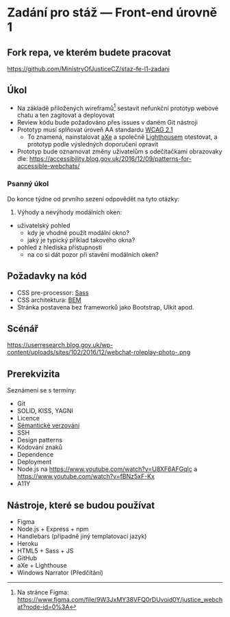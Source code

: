 # Zadání pro stáž — Front-end úrovně 1

## Fork repa, ve kterém budete pracovat
https://github.com/MinistryOfJusticeCZ/staz-fe-l1-zadani

## Úkol

- Na základě přiložených wireframů[^1] sestavit nefunkční prototyp webové chatu a ten zagitovat a deployovat
- Review kódu bude požadováno přes issues v daném Git nástroji
- Prototyp musí splňovat úroveň AA standardu [WCAG 2.1](https://www.w3.org/TR/WCAG21/)
  - To znamená, nainstalovat [aXe](https://addons.mozilla.org/en-US/firefox/addon/axe-devtools/) a společně [Lighthousem](https://developers.google.com/web/tools/lighthouse) otestovat, a prototyp podle výsledných doporučení opravit
- Prototyp bude oznamovat změny uživatelům s odečítačkami obrazovaky dle: https://accessibility.blog.gov.uk/2016/12/09/patterns-for-accessible-webchats/

### Psanný úkol
Do konce týdne od prvního sezení odpovědět na tyto otázky:

1. Výhody a nevýhody modálních oken:
  - uživatelský pohled
    - kdy je vhodné použít modální okno?
    - jaký je typický příklad takového okna?
  - pohled z hlediska přístupnosti
    - na co si dát pozor při stavění modálních oken?

## Požadavky na kód

- CSS pre-processor: [Sass](https://www.itnetwork.cz/html-css/webove-portfolio/tutorial-moderni-webove-portfolio-sass)
- CSS architektura: [BEM](https://jecas.cz/bem)
- Stránka postavena bez frameworků jako Bootstrap, UIkit apod.

## Scénář
https://userresearch.blog.gov.uk/wp-content/uploads/sites/102/2016/12/webchat-roleplay-photo-.png

## Prerekvizita

Seznámení se s termíny:

- Git
- SOLID, KISS, YAGNI
- Licence
- [Sémantické verzování](https://semver.org/lang/cs/)
- SSH
- Design patterns
- Kódování znaků
- Dependence
- Deployment
- Node.js na https://www.youtube.com/watch?v=U8XF6AFGqlc a https://www.youtube.com/watch?v=fBNz5xF-Kx
- A11Y

## Nástroje, které se budou používat

- Figma
- Node.js + Express + npm
- Handlebars (případně jiný templatovací jazyk)
- Heroku
- HTML5 + Sass + JS
- GitHub
- aXe + Lighthouse
- Windows Narrator (Předčítání)

[^1]: Na stránce Figma: https://www.figma.com/file/9W3JxMY38VFQ0rDUvoid0Y/justice_webchat?node-id=0%3A


